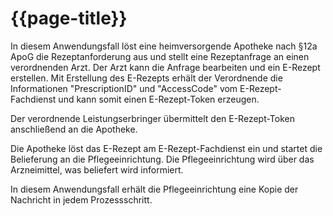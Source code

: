 # {{page-title}}

In diesem Anwendungsfall löst eine heimversorgende Apotheke nach §12a ApoG die Rezeptanforderung aus und stellt eine Rezeptanfrage an einen verordnenden Arzt. Der Arzt kann die Anfrage bearbeiten und ein E-Rezept erstellen. Mit Erstellung des E-Rezepts erhält der Verordnende die Informationen "PrescriptionID" und "AccessCode" vom E-Rezept-Fachdienst und kann somit einen E-Rezept-Token erzeugen.

Der verordnende Leistungserbringer übermittelt den E-Rezept-Token anschließend an die Apotheke.

Die Apotheke löst das E-Rezept am E-Rezept-Fachdienst ein und startet die Belieferung an die Pflegeeinrichtung. Die Pflegeeinrichtung wird über das Arzneimittel, was beliefert wird informiert.

In diesem Anwendungsfall erhält die Pflegeeinrichtung eine Kopie der Nachricht in jedem Prozessschritt.